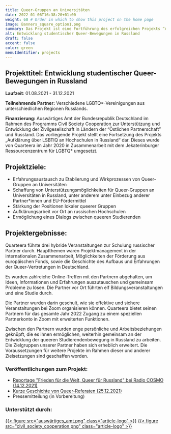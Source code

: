 ```yaml
---
title: Queer-Gruppen an Universitäten
date: 2022-01-06T16:38:20+01:00
weight: 60 # Order in which to show this project on the home page
image: Banners_square_option1.png
summary: Das Projekt ist eine Fortführung des erfolgreichen Projekts “Aufklärung über LGBTQ* an Hochschulen in Russland” aus dem Jahr 2020. 
alt: Entwicklung studentischer Queer-Bewegungen in Russland  
draft: false
accent: false
color: green
menuIdentifier: projects
---
```


## Projekttitel: Entwicklung studentischer Queer-Bewegungen in Russland 

**Laufzeit**: 01.08.2021 - 31.12.2021

 **Teilnehmende Partner:** Verschiedene LGBTQ*-Vereinigungen aus unterschiedlichen Regionen Russlands.

**Finanzierung:** Auswärtiges Amt der Bundesrepublik Deutschland im Rahmen des Programms Civil Society Cooperation zur Unterstützung und Entwicklung der Zivilgesellschaft in Ländern der “Östlichen Partnerschaft” und Russland.
Das vorliegende Projekt stellt eine Fortsetzung des Projekts „Aufklärung über LSBTIQ an Hochschulen in Russland“ dar. Dieses wurde von Quarteera im Jahr 2020 in Zusammenarbeit mit dem Jekaterinburger Ressourcenzentrum für LGBTQ\* umgesetzt.

## Projektziele: 

* Erfahrungsaustausch zu Etablierung und Wirkprozessen von Queer-Gruppen an Universitäten
* Schaffung von Unterstützungsmöglichkeiten für Queer-Gruppen an Universitäten in Russland, unter anderem unter Einbezug anderer Partner*innen und EU-Fördermittel
* Stärkung der Positionen lokaler queerer Gruppen
* Aufklärungsarbeit vor Ort an russischen Hochschulen
* Ermöglichung eines Dialogs zwischen queeren Studierenden 

## Projektergebnisse:

Quarteera führte drei hybride Veranstaltungen zur Schulung russischer Partner durch. Hauptthemen waren Projektmanagement in der internationalen Zusammenarbeit, Möglichkeiten der Förderung aus europäischen Fonds, sowie die Geschichte des Aufbaus und Erfahrungen der Queer-Vertretungen in Deutschland.

Es wurden zahlreiche Online-Treffen mit den Partnern abgehalten, um Ideen, Informationen und Erfahrungen auszutauschen und gemeinsam Probleme zu lösen.
Die Partner vor Ort führten elf Bildungsveranstaltungen und eine Studie durch.

Die Partner wurden darin geschult, wie sie effektive und sichere Veranstaltungen bei Zoom organisieren können. Quarteera bietet seinen Partnern für das gesamte Jahr 2022 Zugang zu einem speziellen Partnerkonto in Zoom mit erweiterten Funktionen.

Zwischen den Partnern wurden enge persönliche und Arbeitsbeziehungen geknüpft, die es ihnen ermöglichen, weiterhin gemeinsam an der Entwicklung der queeren Studierendenbewegung in Russland zu arbeiten. Die Zielgruppen unserer Partner haben sich erheblich erweitert.
Die Voraussetzungen für weitere Projekte im Rahmen dieser und anderer Zielsetzungen sind geschaffen worden.
### Veröffentlichungen zum Projekt:
* [Reportage "Frieden für die Welt, Queer für Russland" bei Radio COSMO (14.12.2021)](https://www1.wdr.de/radio/cosmo/programm/sendungen/radio-po-russki/gesellschaft/queer-114.html)
* [Kurze Geschichte von Queer-Referaten (25.12.2021)](/de/projects/qib21_geschichte/)
* Pressemitteilung (in Vorbereitung)

### Unterstützt durch:
[{{< figure src="auswärtiges_amt.png" class="article-logo" >}}](https://www.auswaertiges-amt.de/de/)
[{{< figure src="civil_society_cooperation.png" class="article-logo" >}}](https://civilsocietycooperation.net/)
